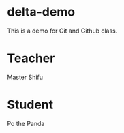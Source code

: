 # delta-demo
This is a demo for Git and Github class.

# Teacher
Master Shifu

# Student
Po the Panda

